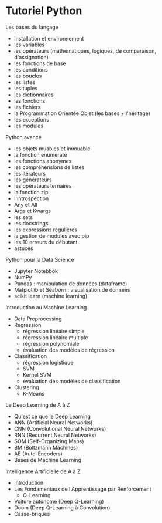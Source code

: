 # Tutoriel Python


Les bases du langage
- installation et environnement
- les variables
- les opérateurs (mathématiques, logiques, de comparaison, d'assignation)
- les fonctions de base
- les conditions
- les boucles
- les listes
- les tuples
- les dictionnaires
- les fonctions
- les fichiers
- la Programmation Orientée Objet (les bases + l'héritage)
- les exceptions
- les modules

Python avancé
- les objets muables et immuable
- la fonction enumerate
- les fonctions anonymes
- les compréhensions de listes
- les itérateurs
- les générateurs
- les opérateurs ternaires
- la fonction zip
- l'introspection
- Any et All
- Args et Kwargs
- les sets
- les docstrings
- les expressions régulières
- la gestion de modules avec pip
- les 10 erreurs du débutant
- astuces

Python pour la Data Science
- Jupyter Notebbok
- NumPy
- Pandas : manipulation de données (dataframe)
- Matplotlib et Seaborn : visualisation de données
- scikit learn (machine learning)

Introduction au Machine Learning
- Data Preprocessing
- Régression
    - régression linéaire simple
    - régression linéaire multiple
    - régression polynomiale
    - évaluation des modèles de régression
- Classification
    - régression logistique
    - SVM
    - Kernel SVM
    - évaluation des modèles de classification
- Clustering
    - K-Means

Le Deep Learning de A à Z
- Qu'est ce que le Deep Learning
- ANN (Artificial Neural Networks)
- CNN (Convolutional Neural Networks)
- RNN (Recurrent Neural Networks)
- SOM (Self-Organizing Maps) 
- BM (Boltzmann Machines)
- AE (Auto-Encoders) 
- Bases de Machine Learning

Intelligence Artificielle de A à Z
- Introduction
- Les Fondamentaux de l'Apprentissage par Renforcement
    - Q-Learning
- Voiture autonome (Deep Q-Learning)
- Doom (Deep Q-Learning à Convolution)
- Casse-briques